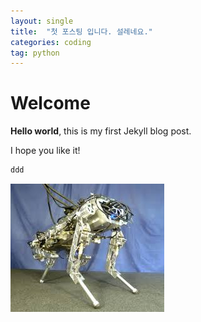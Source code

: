 ```yaml
---
layout: single
title:  "첫 포스팅 입니다. 설레네요."
categories: coding
tag: python 
---
```


# Welcome

**Hello world**, this is my first Jekyll blog post.

I hope you like it!

```python
ddd
```

![download](../images/2024-10-08-first/download.jpeg)
